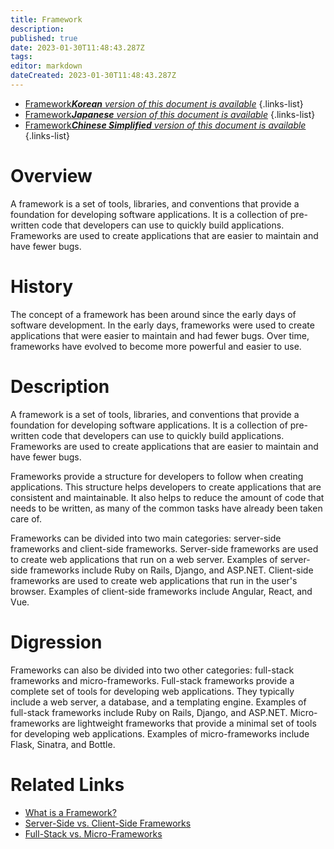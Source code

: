 ```yaml
---
title: Framework
description: 
published: true
date: 2023-01-30T11:48:43.287Z
tags: 
editor: markdown
dateCreated: 2023-01-30T11:48:43.287Z
---
```


- [Framework***Korean** version of this document is available*](/ko/Knowledge-base/Dictionary/framework)
{.links-list}
- [Framework***Japanese** version of this document is available*](/ja/Knowledge-base/Dictionary/framework)
{.links-list}
- [Framework***Chinese Simplified** version of this document is available*](/zh/Knowledge-base/Dictionary/framework)
{.links-list}


# Overview
A framework is a set of tools, libraries, and conventions that provide a foundation for developing software applications. It is a collection of pre-written code that developers can use to quickly build applications. Frameworks are used to create applications that are easier to maintain and have fewer bugs.

# History
The concept of a framework has been around since the early days of software development. In the early days, frameworks were used to create applications that were easier to maintain and had fewer bugs. Over time, frameworks have evolved to become more powerful and easier to use.

# Description
A framework is a set of tools, libraries, and conventions that provide a foundation for developing software applications. It is a collection of pre-written code that developers can use to quickly build applications. Frameworks are used to create applications that are easier to maintain and have fewer bugs.

Frameworks provide a structure for developers to follow when creating applications. This structure helps developers to create applications that are consistent and maintainable. It also helps to reduce the amount of code that needs to be written, as many of the common tasks have already been taken care of.

Frameworks can be divided into two main categories: server-side frameworks and client-side frameworks. Server-side frameworks are used to create web applications that run on a web server. Examples of server-side frameworks include Ruby on Rails, Django, and ASP.NET. Client-side frameworks are used to create web applications that run in the user's browser. Examples of client-side frameworks include Angular, React, and Vue.

# Digression
Frameworks can also be divided into two other categories: full-stack frameworks and micro-frameworks. Full-stack frameworks provide a complete set of tools for developing web applications. They typically include a web server, a database, and a templating engine. Examples of full-stack frameworks include Ruby on Rails, Django, and ASP.NET. Micro-frameworks are lightweight frameworks that provide a minimal set of tools for developing web applications. Examples of micro-frameworks include Flask, Sinatra, and Bottle.

# Related Links
- [What is a Framework?](https://www.guru99.com/what-is-framework.html)
- [Server-Side vs. Client-Side Frameworks](https://www.sitepoint.com/server-side-vs-client-side-frameworks/)
- [Full-Stack vs. Micro-Frameworks](https://www.sitepoint.com/full-stack-vs-micro-frameworks/)